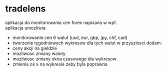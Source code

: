 # tradelens
aplikacja do monitorowania cen forex napisana w wpf. <br>
aplikacja umozliwia:
- monitorowanie cen 6 walut (usd, eur, gbp, jpy, chf, cad)
- tworzenie tygodniowych wykresow dla tych walut
w przyszlosci dodam:
- ceny akcji na gieldzie
- mozliwosc zmiany waluty
- mozliwosc zmiany okna czasowego dla wykresow
- zmienie oś x na wykresie zeby byla poprawna
